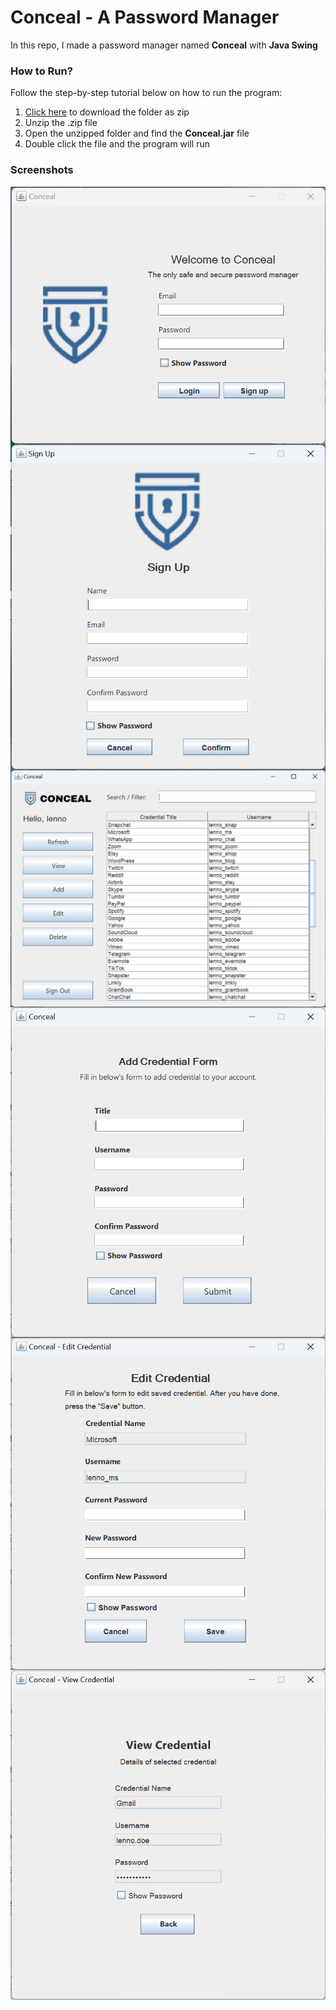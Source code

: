 # Conceal - A Password Manager

In this repo, I made a password manager named **Conceal** with **Java Swing**



### How to Run?

Follow the step-by-step tutorial below on how to run the program:

1. [Click here](https://github.com/aubertlenno/Conceal/archive/refs/heads/main.zip) to download the folder as zip
2. Unzip the .zip file
3. Open the unzipped folder and find the **Conceal.jar** file
4. Double click the file and the program will run



### Screenshots

<img src="screenshots\login-window.png" alt="login-window" style="zoom: 67%" align="left"/>

<img src="screenshots\signup-window.png" alt="signup-window" style="zoom: 67%" align="left"/>

<img src="screenshots\home-window.png" alt="home-window" style="zoom:67%;" align="left"/>

<img src="screenshots\addcredential-window.png" alt="addcredential-window" style="zoom:67%;" align="left" />

<img src="screenshots\editcredential-window.png" alt="editcredential-window" style="zoom:67%;" align="left"/>

<img src="screenshots\viewcredential-window.png" alt="viewcredential-window" style="zoom:67%;" align="left"/>